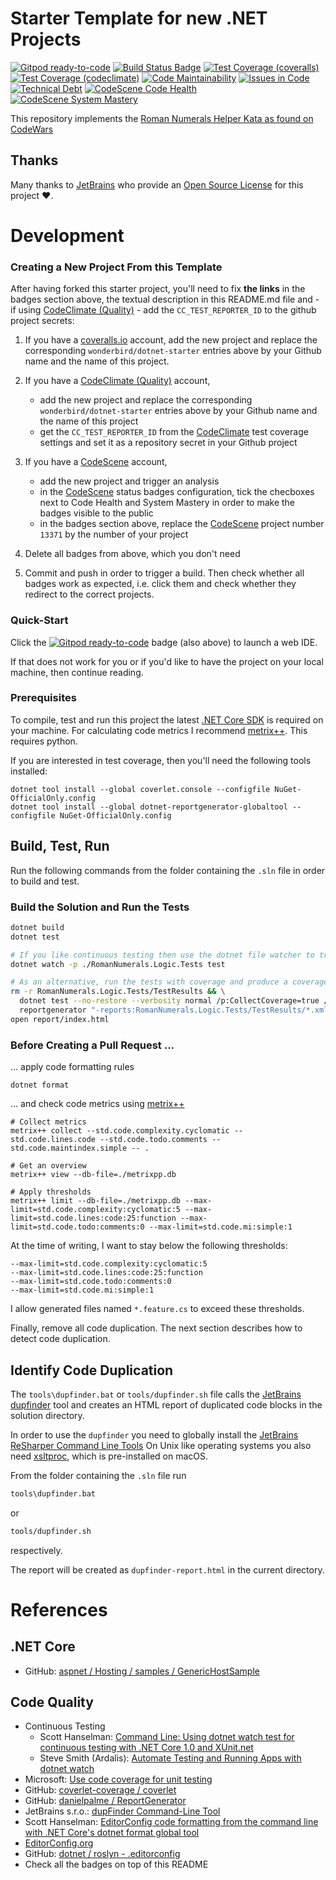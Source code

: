 # Starter Template for new .NET Projects

[![Gitpod ready-to-code](https://img.shields.io/badge/Gitpod-ready--to--code-blue?logo=gitpod)](https://gitpod.io/#https://github.com/wonderbird/dotnet-starter)
[![Build Status Badge](https://github.com/wonderbird/kata-roman-numerals/workflows/.NET/badge.svg)](https://github.com/wonderbird/dotnet-starter/actions?query=workflow%3A%22.NET%22)
[![Test Coverage (coveralls)](https://img.shields.io/coveralls/github/wonderbird/dotnet-starter)](https://coveralls.io/github/wonderbird/dotnet-starter)
[![Test Coverage (codeclimate)](https://img.shields.io/codeclimate/coverage-letter/wonderbird/dotnet-starter)](https://codeclimate.com/github/wonderbird/dotnet-starter/trends/test_coverage_total)
[![Code Maintainability](https://img.shields.io/codeclimate/maintainability-percentage/wonderbird/dotnet-starter)](https://codeclimate.com/github/wonderbird/dotnet-starter)
[![Issues in Code](https://img.shields.io/codeclimate/issues/wonderbird/dotnet-starter)](https://codeclimate.com/github/wonderbird/dotnet-starter/issues)
[![Technical Debt](https://img.shields.io/codeclimate/tech-debt/wonderbird/dotnet-starter)](https://codeclimate.com/github/wonderbird/dotnet-starter)
[![CodeScene Code Health](https://codescene.io/projects/13371/status-badges/code-health)](https://codescene.io/projects/13371/jobs/latest-successful/results)
[![CodeScene System Mastery](https://codescene.io/projects/13371/status-badges/system-mastery)](https://codescene.io/projects/13371/jobs/latest-successful/results)

This repository implements the [Roman Numerals Helper Kata as found on CodeWars](https://www.codewars.com/kata/51b66044bce5799a7f000003/train/csharp)

## Thanks

Many thanks to [JetBrains](https://www.jetbrains.com/?from=kata-roman-numerals) who provide
an [Open Source License](https://www.jetbrains.com/community/opensource/) for this project ❤️.

# Development

### Creating a New Project From this Template

After having forked this starter project, you'll need to fix **the links** in the badges section above, the textual description in this README.md file and - if using [CodeClimate (Quality)](https://codeclimate.com) - add the `CC_TEST_REPORTER_ID` to the github project secrets:

1. If you have a [coveralls.io](https://coveralls.io) account, add the new project and replace the corresponding `wonderbird/dotnet-starter` entries above by your Github name and the name of this project.

2. If you have a [CodeClimate (Quality)](https://codeclimate.com) account,
   - add the new project and replace the corresponding `wonderbird/dotnet-starter` entries above by your Github name and the name of this project
   - get the `CC_TEST_REPORTER_ID` from the [CodeClimate](https://codeclimate.com) test coverage settings and set it as a repository secret in your Github project

3. If you have a [CodeScene](https://codescene.io) account,
   - add the new project and trigger an analysis
   - in the [CodeScene](https://codescene.io) status badges configuration, tick the checboxes next to Code Health and System Mastery in order to make the badges visible to the public
   - in the badges section above, replace the [CodeScene](https://codescene.io) project number `13371` by the number of your project

4. Delete all badges from above, which you don't need

5. Commit and push in order to trigger a build. Then check whether all badges work as expected, i.e. click them and check whether they redirect to the correct projects.

### Quick-Start

Click the [![Gitpod ready-to-code](https://img.shields.io/badge/Gitpod-ready--to--code-blue?logo=gitpod)](https://gitpod.io/#https://github.com/wonderbird/dotnet-starter) badge (also above) to launch a web IDE.

If that does not work for you or if you'd like to have the project on your local machine, then continue reading.

### Prerequisites

To compile, test and run this project the latest [.NET Core SDK](https://dotnet.microsoft.com/download) is required on
your machine. For calculating code metrics I recommend [metrix++](https://github.com/metrixplusplus/metrixplusplus).
This requires python.

If you are interested in test coverage, then you'll need the following tools installed:

```shell
dotnet tool install --global coverlet.console --configfile NuGet-OfficialOnly.config
dotnet tool install --global dotnet-reportgenerator-globaltool --configfile NuGet-OfficialOnly.config
```

## Build, Test, Run

Run the following commands from the folder containing the `.sln` file in order to build and test.

### Build the Solution and Run the Tests

```sh
dotnet build
dotnet test

# If you like continuous testing then use the dotnet file watcher to trigger your tests
dotnet watch -p ./RomanNumerals.Logic.Tests test

# As an alternative, run the tests with coverage and produce a coverage report
rm -r RomanNumerals.Logic.Tests/TestResults && \
  dotnet test --no-restore --verbosity normal /p:CollectCoverage=true /p:CoverletOutputFormat=cobertura /p:CoverletOutput='./TestResults/coverage.cobertura.xml' && \
  reportgenerator "-reports:RomanNumerals.Logic.Tests/TestResults/*.xml" "-targetdir:report" "-reporttypes:Html;lcov" "-title:RomanNumerals"
open report/index.html
```

### Before Creating a Pull Request ...

... apply code formatting rules

```shell
dotnet format
```

... and check code metrics using [metrix++](https://github.com/metrixplusplus/metrixplusplus)

```shell
# Collect metrics
metrix++ collect --std.code.complexity.cyclomatic --std.code.lines.code --std.code.todo.comments --std.code.maintindex.simple -- .

# Get an overview
metrix++ view --db-file=./metrixpp.db

# Apply thresholds
metrix++ limit --db-file=./metrixpp.db --max-limit=std.code.complexity:cyclomatic:5 --max-limit=std.code.lines:code:25:function --max-limit=std.code.todo:comments:0 --max-limit=std.code.mi:simple:1
```

At the time of writing, I want to stay below the following thresholds:

```shell
--max-limit=std.code.complexity:cyclomatic:5
--max-limit=std.code.lines:code:25:function
--max-limit=std.code.todo:comments:0
--max-limit=std.code.mi:simple:1
```

I allow generated files named `*.feature.cs` to exceed these thresholds.

Finally, remove all code duplication. The next section describes how to detect code duplication.

## Identify Code Duplication

The `tools\dupfinder.bat` or `tools/dupfinder.sh` file calls
the [JetBrains dupfinder](https://www.jetbrains.com/help/resharper/dupFinder.html) tool and creates an HTML report of
duplicated code blocks in the solution directory.

In order to use the `dupfinder` you need to globally install
the [JetBrains ReSharper Command Line Tools](https://www.jetbrains.com/help/resharper/ReSharper_Command_Line_Tools.html)
On Unix like operating systems you also need [xsltproc](http://xmlsoft.org/XSLT/xsltproc2.html), which is pre-installed
on macOS.

From the folder containing the `.sln` file run

```sh
tools\dupfinder.bat
```

or

```sh
tools/dupfinder.sh
```

respectively.

The report will be created as `dupfinder-report.html` in the current directory.

# References

## .NET Core

* GitHub: [aspnet / Hosting / samples / GenericHostSample](https://github.com/aspnet/Hosting/tree/2.2.0/samples/GenericHostSample)

## Code Quality

* Continuous Testing
  * Scott Hanselman: [Command Line: Using dotnet watch test for continuous testing with .NET Core 1.0 and XUnit.net](https://www.hanselman.com/blog/command-line-using-dotnet-watch-test-for-continuous-testing-with-net-core-10-and-xunitnet)
  * Steve Smith (Ardalis): [Automate Testing and Running Apps with dotnet watch](https://ardalis.com/automate-testing-and-running-apps-with-dotnet-watch/)
* Microsoft: [Use code coverage for unit testing](https://docs.microsoft.com/en-us/dotnet/core/testing/unit-testing-code-coverage?tabs=linux)
* GitHub: [coverlet-coverage / coverlet](https://github.com/coverlet-coverage/coverlet)
* GitHub: [danielpalme / ReportGenerator](https://github.com/danielpalme/ReportGenerator)
* JetBrains s.r.o.: [dupFinder Command-Line Tool](https://www.jetbrains.com/help/resharper/dupFinder.html)
* Scott Hanselman: [EditorConfig code formatting from the command line with .NET Core's dotnet format global tool](https://www.hanselman.com/blog/editorconfig-code-formatting-from-the-command-line-with-net-cores-dotnet-format-global-tool)
* [EditorConfig.org](https://editorconfig.org)
* GitHub: [dotnet / roslyn - .editorconfig](https://github.com/dotnet/roslyn/blob/master/.editorconfig)
* Check all the badges on top of this README
